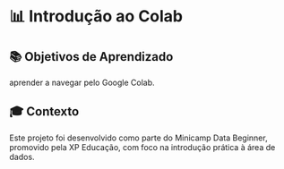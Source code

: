 # 📊 Introdução ao Colab

## 📚 Objetivos de Aprendizado 
aprender a navegar pelo Google Colab.

## 🎓 Contexto 
Este projeto foi desenvolvido como parte do Minicamp Data Beginner, promovido pela XP Educação, com foco na introdução prática à área de dados.

